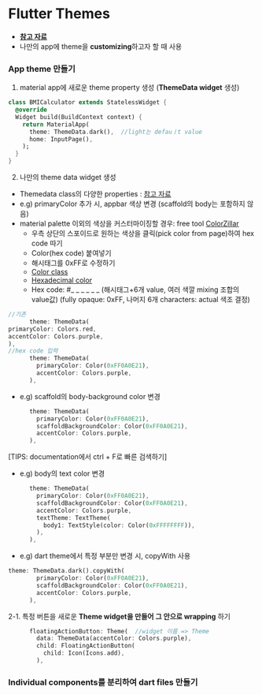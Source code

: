 # Flutter Themes
- [**참고 자료**](https://flutter.dev/docs/cookbook/design/themes)
- 나만의 app에 theme을 **customizing**하고자 할 때 사용

### App theme 만들기
1. material app에 새로운 theme property 생성 (**ThemeData widget** 생성)
```dart
class BMICalculator extends StatelessWidget {
  @override
  Widget build(BuildContext context) {
    return MaterialApp(
      theme: ThemeData.dark(),  //light는 defauㅣt value
      home: InputPage(),
    );
  }
}
```
2. 나만의 theme data widget 생성

- Themedata class의 다양한 properties : [참고 자료](https://api.flutter.dev/flutter/material/ThemeData-class.html)
- e.g) primaryColor 추가 시, appbar 색상 변경 (scaffold의 body는 포함하지 않음)
- material palette 이외의 색상을 커스터마이징할 경우: free tool [ColorZillar](https://www.colorzilla.com/)
  - 우측 상단의 스포이드로 원하는 색상을 클릭(pick color from page)하여 hex code 따기
  - Color(hex code) 붙여넣기
  - 해시태그를 0xFF로 수정하기
  - [Color class](https://api.flutter.dev/flutter/dart-ui/Color-class.html)
  - [Hexadecimal color](https://stackoverflow.com/questions/22239803/how-does-hexadecimal-color-work)
  - Hex code: #_ _ _ _ _ _ (해시태그+6개 value, 여러 색깔 mixing 조합의 value값) (fully opaque: 0xFF, 나머지 6개 characters: actual 색조 결정)
```dart
//기존
      theme: ThemeData(
primaryColor: Colors.red,
accentColor: Colors.purple,
),
//hex code 입력
      theme: ThemeData(
        primaryColor: Color(0xFF0A0E21),
        accentColor: Colors.purple,
      ),
```
- e.g) scaffold의 body-background color 변경 
```dart
      theme: ThemeData(
        primaryColor: Color(0xFF0A0E21),
        scaffoldBackgroundColor: Color(0xFF0A0E21),
        accentColor: Colors.purple,
      ),
```
[TIPS: documentation에서 ctrl + F로 빠른 검색하기]
- e.g) body의 text color 변경
```dart
      theme: ThemeData(
        primaryColor: Color(0xFF0A0E21),
        scaffoldBackgroundColor: Color(0xFF0A0E21),
        accentColor: Colors.purple,
        textTheme: TextTheme(
          body1: TextStyle(color: Color(0xFFFFFFFF)),
        ),
      ),
```
- e.g) dart theme에서 특정 부분만 변경 시, copyWith 사용
```dart
theme: ThemeData.dark().copyWith(
        primaryColor: Color(0xFF0A0E21),
        scaffoldBackgroundColor: Color(0xFF0A0E21),
        accentColor: Colors.purple,
      ),
```
2-1. 특정 버튼을 새로운 **Theme widget을 만들어 그 안으로 wrapping** 하기 
```dart
      floatingActionButton: Theme(  //widget 이름 => Theme
        data: ThemeData(accentColor: Colors.purple),
        child: FloatingActionButton(
          child: Icon(Icons.add),
        ),
```

### Individual components를 분리하여 dart files 만들기
